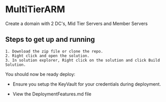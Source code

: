 # MultiTierARM
Create a domain with 2 DC's, Mid Tier Servers and Member Servers

## Steps to get up and running
    1. Download the zip file or clone the repo.
    2. Right click and open the solution.
    3. In solution explorer, Right click on the solution and click Build Solution.

 You should now be ready deploy:

* Ensure you setup the KeyVault for your credentials during deployment.

* View the DeploymentFeatures.md file
